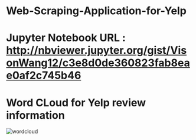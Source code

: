 # Web-Scraping-Application-for-Yelp
# Jupyter Notebook URL : http://nbviewer.jupyter.org/gist/VisonWang12/c3e8d0de360823fab8eae0af2c745b46

# Word CLoud for Yelp review information 
![wordcloud](https://cloud.githubusercontent.com/assets/28020765/26692325/3ee2a1da-46ce-11e7-9787-86e85cab38fb.PNG)
